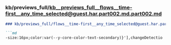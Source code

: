 ### kb/previews_full/kb__previews_full__flows__time-first__any_time_selected@guest.har.part002.md.part002.md

```md
### kb/previews_full/flows__time-first__any_time_selected@guest.har.part002.md (part 002)

```md
-size:16px;color:var(--y-core-color-text-secondary)}'],changeDetectio
```

```

```
